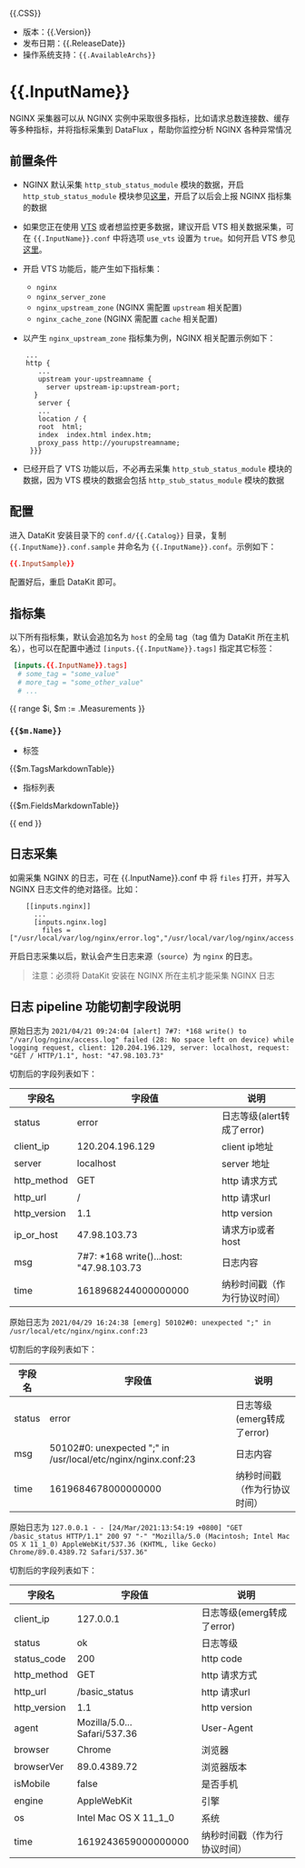 {{.CSS}}

- 版本：{{.Version}}
- 发布日期：{{.ReleaseDate}}
- 操作系统支持：`{{.AvailableArchs}}`

# {{.InputName}}

NGINX 采集器可以从 NGINX 实例中采取很多指标，比如请求总数连接数、缓存等多种指标，并将指标采集到 DataFlux ，帮助你监控分析 NGINX 各种异常情况

## 前置条件

- NGINX 默认采集 `http_stub_status_module` 模块的数据，开启 `http_stub_status_module` 模块参见[这里](http://nginx.org/en/docs/http/ngx_http_stub_status_module.html)，开启了以后会上报 NGINX 指标集的数据

- 如果您正在使用 [VTS](https://github.com/vozlt/nginx-module-vts) 或者想监控更多数据，建议开启 VTS 相关数据采集，可在 `{{.InputName}}.conf` 中将选项 `use_vts` 设置为 `true`。如何开启 VTS 参见[这里](https://github.com/vozlt/nginx-module-vts#synopsis)。

- 开启 VTS 功能后，能产生如下指标集：

    - `nginx`
    - `nginx_server_zone`
    - `nginx_upstream_zone` (NGINX 需配置 `upstream` 相关配置)
    - `nginx_cache_zone`    (NGINX 需配置 `cache` 相关配置)

- 以产生 `nginx_upstream_zone` 指标集为例，NGINX 相关配置示例如下：

```
    ...
    http {
       ...
       upstream your-upstreamname {
         server upstream-ip:upstream-port;
      }
       server {
       ...
       location / {
       root  html;
       index  index.html index.htm;
       proxy_pass http://yourupstreamname;
     }}}

```

- 已经开启了 VTS 功能以后，不必再去采集 `http_stub_status_module` 模块的数据，因为 VTS 模块的数据会包括 `http_stub_status_module` 模块的数据

## 配置

进入 DataKit 安装目录下的 `conf.d/{{.Catalog}}` 目录，复制 `{{.InputName}}.conf.sample` 并命名为 `{{.InputName}}.conf`。示例如下：

```toml
{{.InputSample}}
```

配置好后，重启 DataKit 即可。

## 指标集

以下所有指标集，默认会追加名为 `host` 的全局 tag（tag 值为 DataKit 所在主机名），也可以在配置中通过 `[inputs.{{.InputName}}.tags]` 指定其它标签：

``` toml
 [inputs.{{.InputName}}.tags]
  # some_tag = "some_value"
  # more_tag = "some_other_value"
  # ...
```

{{ range $i, $m := .Measurements }}

### `{{$m.Name}}`

-  标签

{{$m.TagsMarkdownTable}}

- 指标列表

{{$m.FieldsMarkdownTable}}

{{ end }} 


## 日志采集

如需采集 NGINX 的日志，可在 {{.InputName}}.conf 中 将 `files` 打开，并写入 NGINX 日志文件的绝对路径。比如：

```
    [[inputs.nginx]]
      ...
      [inputs.nginx.log]
		files = ["/usr/local/var/log/nginx/error.log","/usr/local/var/log/nginx/access.log"]
```


开启日志采集以后，默认会产生日志来源（`source`）为 `nginx` 的日志。

>注意：必须将 DataKit 安装在 NGINX 所在主机才能采集 NGINX 日志


## 日志 pipeline 功能切割字段说明

原始日志为 `2021/04/21 09:24:04 [alert] 7#7: *168 write() to "/var/log/nginx/access.log" failed (28: No space left on device) while logging request, client: 120.204.196.129, server: localhost, request: "GET / HTTP/1.1", host: "47.98.103.73"`

切割后的字段列表如下：

| 字段名  |  字段值  | 说明 |
| ---    | ---     | --- |
|  status   | error     | 日志等级(alert转成了error) |
|  client_ip   | 120.204.196.129     | client ip地址 |
|  server   | localhost     | server 地址 |
|  http_method   | GET     | http 请求方式 |
|  http_url   | /     | http 请求url |
|  http_version   | 1.1     | http version |
|  ip_or_host   | 47.98.103.73     | 请求方ip或者host |
|  msg   | 7#7: *168 write()...host: \"47.98.103.73     | 日志内容 |
|  time   | 1618968244000000000     | 纳秒时间戳（作为行协议时间）|


原始日志为 `2021/04/29 16:24:38 [emerg] 50102#0: unexpected ";" in /usr/local/etc/nginx/nginx.conf:23`

切割后的字段列表如下：

| 字段名  |  字段值  | 说明 |
| ---    | ---     | --- |
|  status   | error     | 日志等级(emerg转成了error) |
|  msg   | 50102#0: unexpected \";\" in /usr/local/etc/nginx/nginx.conf:23    | 日志内容 |
|  time   | 1619684678000000000     | 纳秒时间戳（作为行协议时间）|


原始日志为 `127.0.0.1 - - [24/Mar/2021:13:54:19 +0800] "GET /basic_status HTTP/1.1" 200 97 "-" "Mozilla/5.0 (Macintosh; Intel Mac OS X 11_1_0) AppleWebKit/537.36 (KHTML, like Gecko) Chrome/89.0.4389.72 Safari/537.36"`

切割后的字段列表如下：

| 字段名  |  字段值  | 说明 |
| ---    | ---     | --- |
|  client_ip   | 127.0.0.1     | 日志等级(emerg转成了error) |
|  status   | ok    | 日志等级 |
|  status_code   | 200    | http code |
|  http_method   | GET     | http 请求方式 |
|  http_url   | /basic_status     | http 请求url |
|  http_version   | 1.1     | http version |
|  agent   | Mozilla/5.0... Safari/537.36     | User-Agent |
|  browser   |   Chrome   | 浏览器 |
|  browserVer   |   89.0.4389.72   | 浏览器版本 |
|  isMobile   |   false   | 是否手机 |
|  engine   |   AppleWebKit   | 引擎 |
|  os   |   Intel Mac OS X 11_1_0   | 系统 |
|  time   | 1619243659000000000     | 纳秒时间戳（作为行协议时间）|

